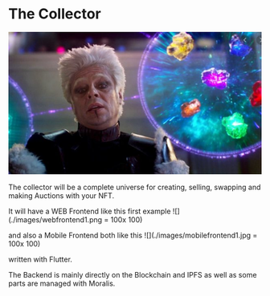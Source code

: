 # The Collector

![plot](./images/thecollector.png)

The collector will be a complete universe for creating, selling, swapping and making Auctions with your NFT.

It will have a WEB Frontend like this first example
![](./images/webfrontend1.png = 100x 100)

and also a Mobile Frontend both like this
![](./images/mobilefrontend1.jpg = 100x 100)

written with Flutter.

The Backend is mainly directly on the Blockchain and IPFS as well as some parts are managed with Moralis.